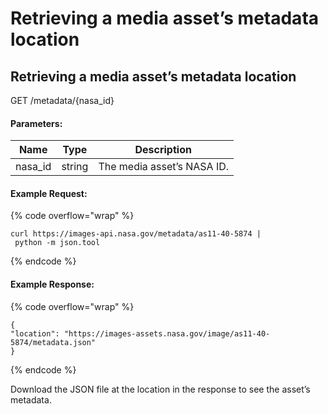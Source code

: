 # Retrieving a media asset’s metadata location

## Retrieving a media asset’s metadata location&#x20;

GET /metadata/{nasa\_id}&#x20;

#### Parameters:

| Name     | Type   | Description                |
| -------- | ------ | -------------------------- |
| nasa\_id | string | The media asset’s NASA ID. |

#### Example Request:

{% code overflow="wrap" %}
```markup
curl https://images-api.nasa.gov/metadata/as11-40-5874 |
 python -m json.tool
```
{% endcode %}

#### Example Response:

{% code overflow="wrap" %}
```markup
{
"location": "https://images-assets.nasa.gov/image/as11-40-5874/metadata.json"
}
```
{% endcode %}

Download the JSON file at the location in the response to see the asset’s metadata.

